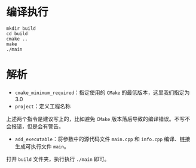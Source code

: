 # 编译执行

```
mkdir build
cd build
cmake ..
make
./main
```

# 解析

- `cmake_minimum_required`：指定使用的 `CMake` 的最低版本，这里我们指定为 3.0
- `project`：定义工程名称

上述两个指令是建议写上的，比如避免 `CMake` 版本落后导致的编译错误。不写不会报错，但是会有警告。

- `add_executable`：将参数中的源代码文件 `main.cpp` 和 `info.cpp` 编译、链接生成可执行文件 `main`。

打开 `build` 文件夹，执行执行 `./main` 即可。